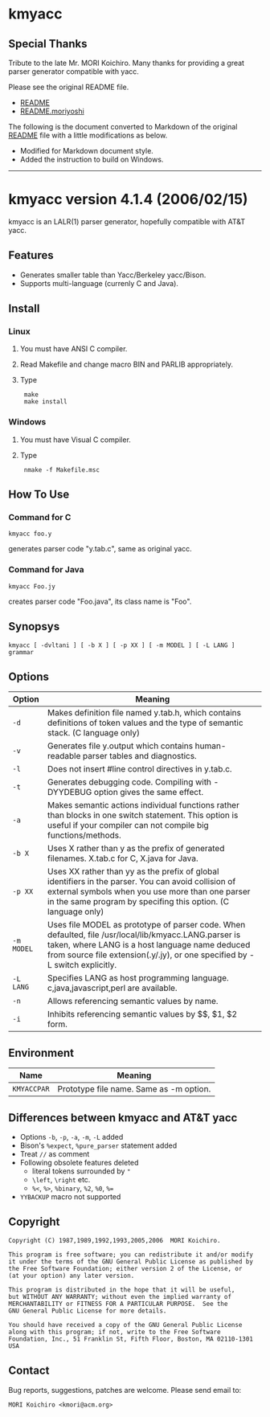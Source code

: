 # kmyacc

## Special Thanks

Tribute to the late Mr. MORI Koichiro.
Many thanks for providing a great parser generator compatible with yacc.

Please see the original README file.

* [README](README)
* [README.moriyoshi](README.moriyoshi)

The following is the document converted to Markdown of the original [README](README) file with a little modifications as below.

* Modified for Markdown document style.
* Added the instruction to build on Windows.

---

# kmyacc version 4.1.4 (2006/02/15)

kmyacc is an LALR(1) parser generator, hopefully compatible with AT&T yacc.

## Features

- Generates smaller table than Yacc/Berkeley yacc/Bison.
- Supports multi-language (currenly C and Java).


## Install

### Linux

1. You must have ANSI C compiler.
2. Read Makefile and change macro BIN and PARLIB appropriately.
3. Type

        make
        make install

### Windows

1. You must have Visual C compiler.
2. Type

        nmake -f Makefile.msc

## How To Use

### Command for C

    kmyacc foo.y

generates parser code "y.tab.c", same as original yacc.

### Command for Java

    kmyacc Foo.jy

creates parser code "Foo.java", its class name is "Foo".

## Synopsys

    kmyacc [ -dvltani ] [ -b X ] [ -p XX ] [ -m MODEL ] [ -L LANG ] grammar

## Options

|   Option   |                                                                                                                Meaning                                                                                                                 |
| ---------- | -------------------------------------------------------------------------------------------------------------------------------------------------------------------------------------------------------------------------------------- |
| `-d`       | Makes definition file named y.tab.h, which contains definitions of token values and the type of semantic stack. (C language only)                                                                                                      |
| `-v`       | Generates file y.output which contains human-readable parser tables and diagnostics.                                                                                                                                                   |
| `-l`       | Does not insert #line control directives in y.tab.c.                                                                                                                                                                                   |
| `-t`       | Generates debugging code.  Compiling with -DYYDEBUG option gives the same effect.                                                                                                                                                      |
| `-a`       | Makes semantic actions individual functions rather than blocks in one switch statement.  This option is useful if your compiler can not compile big functions/methods.                                                                 |
| `-b X`     | Uses X rather than y as the prefix of generated filenames. X.tab.c for C, X.java for Java.                                                                                                                                             |
| `-p XX`    | Uses XX rather than yy as the prefix of global identifiers in the parser.  You can avoid collision of external symbols when you use more than one parser in the same program by specifing this option. (C language only)               |
| `-m MODEL` | Uses file MODEL as prototype of parser code. When defaulted, file /usr/local/lib/kmyacc.LANG.parser is taken, where LANG is a host language name deduced from source file extension(.y/.jy), or one specified by -L switch explicitly. |
| `-L LANG`  | Specifies LANG as host programming language. c,java,javascript,perl are available.                                                                                                                                                     |
| `-n`       | Allows referencing semantic values by name.                                                                                                                                                                                            |
| `-i`       | Inhibits referencing semantic values by $$, $1, $2 form.                                                                                                                                                                               |

## Environment

|    Name     |                 Meaning                 |
| ----------- | --------------------------------------- |
| `KMYACCPAR` | Prototype file name. Same as -m option. |


## Differences between kmyacc and AT&T yacc

-  Options `-b`, `-p`, `-a`, `-m`, `-L` added
-  Bison's `%expect`, `%pure_parser` statement added
-  Treat `//` as comment
-  Following obsolete features deleted
	- literal tokens surrounded by `"`
	- `\left`, `\right` etc.
	- `%<`, `%>`, `%binary`, `%2`, `%0`, `%=`
-  `YYBACKUP` macro not supported


## Copyright

```
Copyright (C) 1987,1989,1992,1993,2005,2006  MORI Koichiro.

This program is free software; you can redistribute it and/or modify
it under the terms of the GNU General Public License as published by
the Free Software Foundation; either version 2 of the License, or
(at your option) any later version.

This program is distributed in the hope that it will be useful,
but WITHOUT ANY WARRANTY; without even the implied warranty of
MERCHANTABILITY or FITNESS FOR A PARTICULAR PURPOSE.  See the
GNU General Public License for more details.

You should have received a copy of the GNU General Public License
along with this program; if not, write to the Free Software
Foundation, Inc., 51 Franklin St, Fifth Floor, Boston, MA 02110-1301 USA
```


## Contact

Bug reports, suggestions, patches are welcome.
Please send email to:

    MORI Koichiro <kmori@acm.org>  

